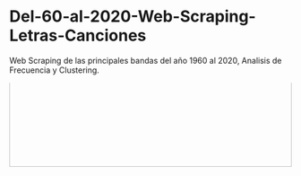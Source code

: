 # Del-60-al-2020-Web-Scraping-Letras-Canciones
Web Scraping de las principales bandas del año 1960 al 2020, Analisis de Frecuencia y Clustering.
<div style="overflow: hidden; height: 200px;">
  <img src="https://drive.google.com/file/d/1XaanhaCDpwV_3npfZFsUtDaSwOTXBlEG/view?usp=sharing" style="width: 100%; margin-top: -50px;">
</div>
